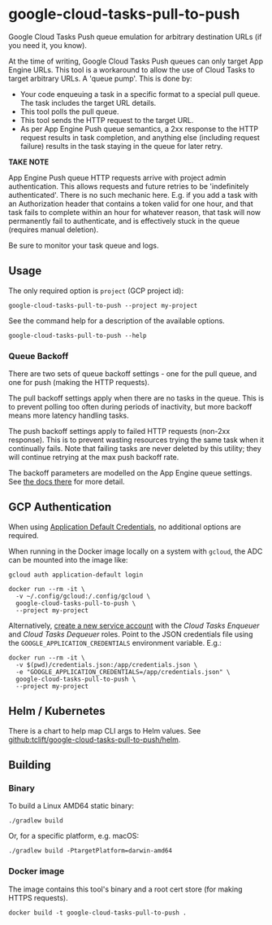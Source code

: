 # google-cloud-tasks-pull-to-push

Google Cloud Tasks Push queue emulation for arbitrary destination URLs (if you need it, you know).

At the time of writing, Google Cloud Tasks Push queues can only target App Engine URLs. This tool is a workaround to
allow the use of Cloud Tasks to target arbitrary URLs. A 'queue pump'. This is done by:

 * Your code enqueuing a task in a specific format to a special pull queue. The task includes the target URL details.
 * This tool polls the pull queue.
 * This tool sends the HTTP request to the target URL.
 * As per App Engine Push queue semantics, a 2xx response to the HTTP request results in task completion, and anything
   else (including request failure) results in the task staying in the queue for later retry.

**TAKE NOTE**

App Engine Push queue HTTP requests arrive with project admin authentication. This allows requests and future retries to
be 'indefinitely authenticated'. There is no such mechanic here. E.g. if you add a task with an Authorization header
that contains a token valid for one hour, and that task fails to complete within an hour for whatever reason, that task
will now permanently fail to authenticate, and is effectively stuck in the queue (requires manual deletion).

Be sure to monitor your task queue and logs.


## Usage

The only required option is `project` (GCP project id):

    google-cloud-tasks-pull-to-push --project my-project

See the command help for a description of the available options.

    google-cloud-tasks-pull-to-push --help

### Queue Backoff

There are two sets of queue backoff settings - one for the pull queue, and one for push (making the HTTP requests).

The pull backoff settings apply when there are no tasks in the queue. This is to prevent polling too often during
periods of inactivity, but more backoff means more latency handling tasks.

The push backoff settings apply to failed HTTP requests (non-2xx response). This is to prevent wasting resources trying
the same task when it continually fails. Note that failing tasks are never deleted by this utility; they will continue
retrying at the max push backoff rate.

The backoff parameters are modelled on the App Engine queue settings. See
[the docs there](https://cloud.google.com/appengine/docs/standard/go/taskqueue/push/retrying-tasks) for more detail.


## GCP Authentication

When using
[Application Default Credentials](https://cloud.google.com/docs/authentication/production#providing_credentials_to_your_application),
no additional options are required.

When running in the Docker image locally on a system with `gcloud`, the ADC can be mounted into the image like:

    gcloud auth application-default login

    docker run --rm -it \
      -v ~/.config/gcloud:/.config/gcloud \
      google-cloud-tasks-pull-to-push \
      --project my-project

Alternatively, [create a new service account](https://cloud.google.com/docs/authentication/getting-started) with the
*Cloud Tasks Enqueuer* and *Cloud Tasks Dequeuer* roles. Point to the JSON credentials file using the
`GOOGLE_APPLICATION_CREDENTIALS` environment variable. E.g.:

    docker run --rm -it \
      -v $(pwd)/credentials.json:/app/credentials.json \
      -e "GOOGLE_APPLICATION_CREDENTIALS=/app/credentials.json" \
      google-cloud-tasks-pull-to-push \
      --project my-project


## Helm / Kubernetes

There is a chart to help map CLI args to Helm values. See
[github:tclift/google-cloud-tasks-pull-to-push/helm](https://github.com/tclift/google-cloud-tasks-pull-to-push/helm).


## Building

### Binary

To build a Linux AMD64 static binary:

    ./gradlew build

Or, for a specific platform, e.g. macOS:

    ./gradlew build -PtargetPlatform=darwin-amd64

### Docker image

The image contains this tool's binary and a root cert store (for making HTTPS requests).

    docker build -t google-cloud-tasks-pull-to-push .
